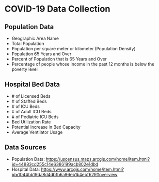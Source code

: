 # COVID-19 Data Collection

## Population Data
- Geographic Area Name
- Total Population
- Population per square meter or kilometer (Population Density)
- Population 65 Years and Over
- Percent of Population that is 65 Years and Over
- Percentage of people whose income in the past 12 months is below the poverty level

## Hospital Bed Data
- \# of Licensed Beds
- \# of Staffed Beds
- \# of ICU Beds
- \# of Adult ICU Beds
- \# of Pediatric ICU Beds
- Bed Utilization Rate
- Potential Increase in Bed Capacity
- Average Ventilator Usage

## Data Sources
- Population Data: https://uscensus.maps.arcgis.com/home/item.html?id=44883cd255c14e6386199acb802e1dbd
- Hospital Data: https://www.arcgis.com/home/item.html?id=1044bb19da8d4dbfb6a96eb1b4ebf629#overview